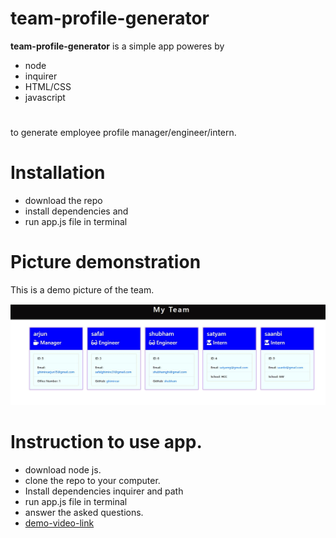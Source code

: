 # team-profile-generator
**team-profile-generator** is a simple app poweres by 
- node 
- inquirer
- HTML/CSS
- javascript
 #
 to generate employee profile manager/engineer/intern.
# Installation
- download the repo
- install dependencies and 
- run app.js file in terminal
# Picture demonstration
This is a demo picture of the team.

![demo picture](/pictures/teamprofile.JPG)
# Instruction to use app.
- download node js.
- clone the repo to your computer.
- Install dependencies
inquirer and path 
- run app.js file in terminal
- answer the asked questions.
- [demo-video-link](https://drive.google.com/file/d/18SGAJhCc3Y3Vw9F_-TZDgSZbTfgYCv0S/view)


